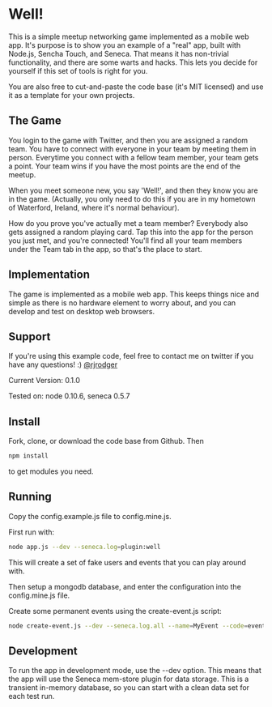 # Well!

This is a simple meetup networking game implemented as a mobile web app. It's purpose is to show you an example of a "real" app, built with Node.js, Sencha Touch, and Seneca. That means it has non-trivial functionality, and there are some warts and hacks. This lets you decide for yourself if this set of tools is right for you.

You are also free to cut-and-paste the code base (it's MIT licensed) and use it as a template for your own projects. 


## The Game

You login to the game with Twitter, and then you are assigned a random team. You have to connect with everyone in your team by meeting them in person. Everytime you connect with a fellow team member, your team gets a point. Your team wins if you have the most points are the end of the meetup. 

When you meet someone new, you say 'Well!', and then they know you are in the game. (Actually, you only need to do this if you are in my hometown of Waterford, Ireland, where it's normal behaviour). 

How do you prove you've actually met a team member? Everybody also gets assigned a random playing card. Tap this into the app for the person you just met, and you're connected! You'll find all your team members under the Team tab in the app, so that's the place to start.


## Implementation

The game is implemented as a mobile web app. This keeps things nice and simple as there is no hardware element to worry about, and you can develop and test on desktop web browsers.


## Support

If you're using this example code, feel free to contact me on twitter if you
have any questions! :) [@rjrodger](http://twitter.com/rjrodger)

Current Version: 0.1.0

Tested on: node 0.10.6, seneca 0.5.7




## Install

Fork, clone, or download the code base from Github. Then

```sh
npm install
```

to get modules you need.


## Running

Copy the config.example.js file to config.mine.js.

First run with:

```sh
node app.js --dev --seneca.log=plugin:well
```

This will create a set of fake users and events that you can play around with.

Then setup a mongodb database, and enter the configuration into the config.mine.js file.

Create some permanent events using the create-event.js script:


```sh
node create-event.js --dev --seneca.log.all --name=MyEvent --code=event01 --numteams=2
```

## Development

To run the app in development mode, use the --dev option. This means that the app will use the Seneca mem-store plugin for data storage. This is a transient in-memory database, so you can start with a clean data set for each test run.

